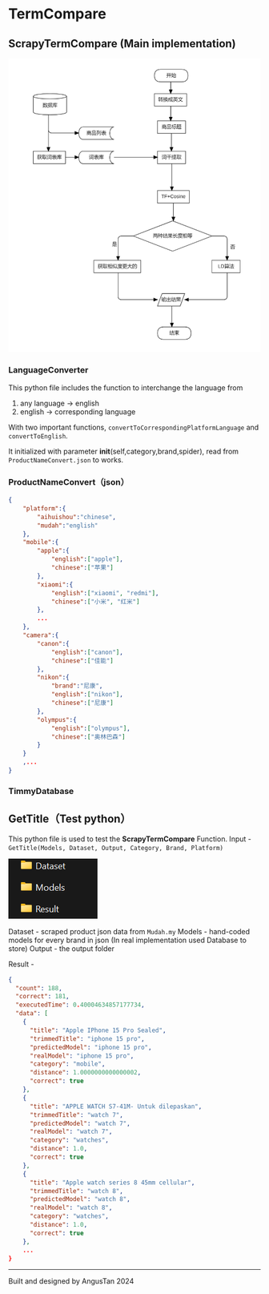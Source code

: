 # TermCompare

## ScrapyTermCompare (Main implementation)
![alt text](assets/FlowchartDiagram1.png)

### LanguageConverter
This python file includes the function to interchange the language from
1. any language -> english
2. english -> corresponding language

With two important functions, `convertToCorrespondingPlatformLanguage` and `convertToEnglish`.

It initialized with parameter __init__(self,category,brand,spider), read from `ProductNameConvert.json` to works.

### ProductNameConvert（json）
```json
{
    "platform":{
        "aihuishou":"chinese",
        "mudah":"english"
    },
    "mobile":{
        "apple":{
            "english":["apple"],
            "chinese":["苹果"]
        },
        "xiaomi":{
            "english":["xiaomi", "redmi"],
            "chinese":["小米", "红米"]
        },
        ...
    },
    "camera":{
        "canon":{
            "english":["canon"],
            "chinese":["佳能"]
        },
        "nikon":{
            "brand":"尼康",
            "english":["nikon"],
            "chinese":["尼康"]
        },
        "olympus":{
            "english":["olympus"],
            "chinese":["奥林巴森"]
        }
    }
    ,...
}
```

### TimmyDatabase

## GetTitle（Test python）
This python file is used to test the **ScrapyTermCompare** Function.
Input - `GetTitle(Models, Dataset, Output, Category, Brand, Platform)`

![alt text](assets/image.png)

Dataset - scraped product json data from `Mudah.my`
Models - hand-coded models for every brand in json (In real implementation used Database to store)
Output - the output folder

Result -
```json
{
  "count": 188,
  "correct": 181,
  "executedTime": 0.40004634857177734,
  "data": [
    {
      "title": "Apple IPhone 15 Pro Sealed",
      "trimmedTitle": "iphone 15 pro",
      "predictedModel": "iphone 15 pro",
      "realModel": "iphone 15 pro",
      "category": "mobile",
      "distance": 1.0000000000000002,
      "correct": true
    },
    {
      "title": "APPLE WATCH S7-41M- Untuk dilepaskan",
      "trimmedTitle": "watch 7",
      "predictedModel": "watch 7",
      "realModel": "watch 7",
      "category": "watches",
      "distance": 1.0,
      "correct": true
    },
    {
      "title": "Apple watch series 8 45mm cellular",
      "trimmedTitle": "watch 8",
      "predictedModel": "watch 8",
      "realModel": "watch 8",
      "category": "watches",
      "distance": 1.0,
      "correct": true
    },
    ...
}
```
---
Built and designed by AngusTan 2024